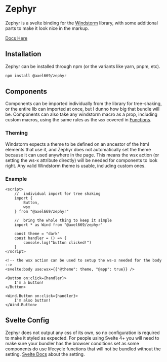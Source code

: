 # Zephyr
Zephyr is a svelte binding for the [Windstorm](https://windstorm.axel669.net)
library, with some additional parts to make it look nice in the markup.

[Docs Here](https://zephyr.axel669.net)

## Installation
Zephyr can be installed through npm (or the variants like yarn, pnpm, etc).

```bash
npm install @axel669/zephyr
```

## Components
Components can be imported individually from the library for tree-shaking, or
the entire lib can imported at once, but I dunno how big that bundle will be.
Components can also take any windstorm macro as a prop, including custom macros,
using the same rules as the `wsx` covered in [Functions](./src/functions.md).

### Theming
Windstorm expects a theme to be defined on an ancestor of the html elements
that use it, and Zephyr does not automatically set the theme because it can
used anywhere in the page. This means the wsx action (or setting the ws-x
attribute directly) will be needed for components to look right. Any valid
Windstorm theme is usable, including custom ones.

### Example
```svelte
<script>
    //  individual import for tree shaking
    import {
        Button,
        wsx
    } from "@axel669/zephyr"

    //  bring the whole thing to keep it simple
    import * as Wind from "@axel669/zephyr"

    const theme = "dark"
    const handler = () => {
        console.log("button clicked!")
    }
</script>

<!-- the wsx action can be used to setup the ws-x needed for the body -->
<svelte:body use:wsx={{"@theme": theme, "@app": true}} />

<Button on:click={handler}>
    I'm a button!
</Button>

<Wind.Button on:click={handler}>
    I'm also button!
</Wind.Button>
```

## Svelte Config
Zephyr does not output any css of its own, so no configuration is required to
make it styled as expected. For people using Svelte 4+ you will need to make
sure your bundler has the browser conditions set as some components do use
lifecycle functions that will not be bundled without the setting.
[Svelte Docs](https://svelte.dev/docs/v4-migration-guide#browser-conditions-for-bundlers)
about the setting.
